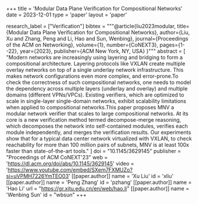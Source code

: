 +++
title = 'Modular Data Plane Verification for Compositional Networks'
date = 2023-12-01
type = 'paper'
layout = 'paper'

research_label = ["Verification"]
bibtex = """@article{liu2023modular,
  title={Modular Data Plane Verification for Compositional Networks},
  author={Liu, Xu and Zhang, Peng and Li, Hao and Sun, Wenbing},
  journal={Proceedings of the ACM on Networking},
  volume={1},
  number={CoNEXT3},
  pages={1--22},
  year={2023},
  publisher={ACM New York, NY, USA}
}"""
abstract = [
    "Modern networks are increasingly using layering and bridging to form a compositional architecture. Layering protocols like VXLAN create multiple overlay networks on top of a single underlay network infrastructure. This makes network configurations even more complex, and error-prone.To check the correctness of such compositional networks, one needs to model the dependency across multiple layers (underlay and overlay) and multiple domains (different VPNs/VPCs). Existing verifiers, which are optimized to scale in single-layer single-domain networks, exhibit scalability limitations when applied to compositional networks.This paper proposes MNV a modular network verifier that scales to large compositional networks. At its core is a new verification method termed decompose-merge reasoning, which decomposes the network into self-contained modules, verifies each module independently, and merges the verification results. Our experiments show that for a typical data center network virtualized with VXLAN, to check reachability for more than 100 million pairs of subnets, MNV is at least 100x faster than state-of-the-art tools."
]
doi = "10.1145/3629145"
publisher = "Proceedings of ACM CoNEXT'23"
web = 'https://dl.acm.org/doi/abs/10.1145/3629145'
video = 'https://www.youtube.com/embed/SXem7FXMUZo?si=uVPMH7226YmTEO03'
[[paper.author]]
    name = 'Xu Liu'
    id = 'xliu'
[[paper.author]]
    name = 'Peng Zhang'
    id = 'pzhang'
[[paper.author]]
    name = 'Hao Li'
    url = "https://gr.xjtu.edu.cn/en/web/hao.li"
[[paper.author]]
    name = 'Wenbing Sun'
    id = "wbsun"
+++
